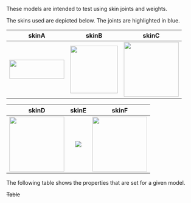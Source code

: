 These models are intended to test using skin joints and weights.  

The skins used are depicted below. The joints are highlighted in blue.  

skinA | skinB | skinC
:---: | :---: | :---:
<img src="Figures/skinA.png" height="50" width="144" align="middle"> | <img src="Figures/skinB.png" width="125" align="middle"> | <img src="Figures/skinC.png" width="144" align="middle"> 

skinD | skinE | skinF
:---: | :---: | :---:
<img src="Figures/skinD.png" height="144" align="middle"> | <img src="Figures/skinE.png" heigh="200" align="middle"> | <img src="Figures/skinF.png" width="144" align="middle">

The following table shows the properties that are set for a given model.  

~~Table~~ 
